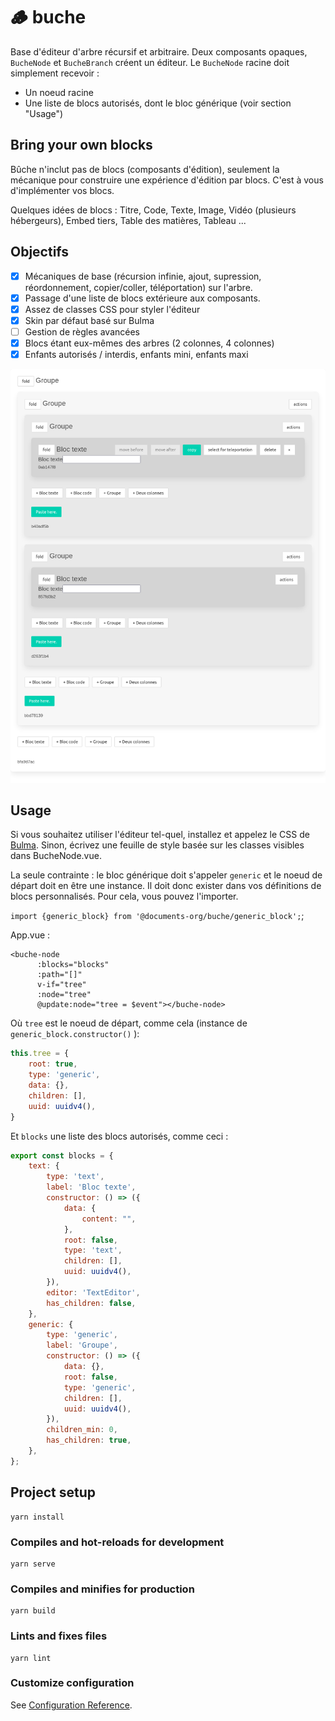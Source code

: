 # 🪵 buche

Base d'éditeur d'arbre récursif et arbitraire. Deux composants opaques, `BucheNode` et `BucheBranch` créent un éditeur. Le `BucheNode` racine doit simplement recevoir :

- Un noeud racine
- Une liste de blocs autorisés, dont le bloc générique (voir section "Usage")

## Bring your own blocks

Bûche n'inclut pas de blocs (composants d'édition), seulement la mécanique pour construire une expérience d'édition par blocs. C'est à vous d'implémenter vos blocs.

Quelques idées de blocs : Titre, Code, Texte, Image, Vidéo (plusieurs hébergeurs), Embed tiers, Table des matières, Tableau ...

## Objectifs

- [x] Mécaniques de base (récursion infinie, ajout, supression, réordonnement, copier/coller, téléportation) sur l'arbre.
- [x] Passage d'une liste de blocs extérieure aux composants.
- [x] Assez de classes CSS pour styler l'éditeur
- [x] Skin par défaut basé sur Bulma
- [ ] Gestion de règles avancées
- [x] Blocs étant eux-mêmes des arbres (2 colonnes, 4 colonnes)
- [x] Enfants autorisés / interdis, enfants mini, enfants maxi

![screenshot](buche.png)

## Usage

Si vous souhaitez utiliser l'éditeur tel-quel, installez et appelez le CSS de [Bulma](https://bulma.io/documentation/).
Sinon, écrivez une feuille de style basée sur les classes visibles dans BucheNode.vue.

La seule contrainte : le bloc générique doit s'appeler `generic` et le noeud de départ doit en être une instance. Il doit donc exister dans vos définitions de blocs  personnalisés. Pour cela, vous pouvez l'importer.

`import {generic_block} from '@documents-org/buche/generic_block';`;

App.vue :

```vue
<buche-node
      :blocks="blocks"
      :path="[]"
      v-if="tree"
      :node="tree"
      @update:node="tree = $event"></buche-node>
```

Où `tree` est le noeud de départ, comme cela (instance de `generic_block.constructor()` ):

```js
this.tree = {
    root: true,
    type: 'generic',
    data: {},
    children: [],
    uuid: uuidv4(),
}
```

Et `blocks` une liste des blocs autorisés, comme ceci :

```js
export const blocks = {
    text: {
        type: 'text',
        label: 'Bloc texte',
        constructor: () => ({
            data: {
                content: "",
            },
            root: false,
            type: 'text',
            children: [],
            uuid: uuidv4(),
        }),
        editor: 'TextEditor', 
        has_children: false,
    },
    generic: {
        type: 'generic',
        label: 'Groupe',
        constructor: () => ({
            data: {},
            root: false,
            type: 'generic',
            children: [],
            uuid: uuidv4(),
        }),
        children_min: 0,
        has_children: true,
    },
};
```


## Project setup
```
yarn install
```

### Compiles and hot-reloads for development
```
yarn serve
```

### Compiles and minifies for production
```
yarn build
```

### Lints and fixes files
```
yarn lint
```

### Customize configuration
See [Configuration Reference](https://cli.vuejs.org/config/).
